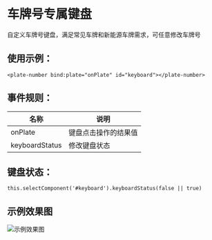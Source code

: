 # 车牌号专属键盘
自定义车牌号键盘，满足常见车牌和新能源车牌需求，可任意修改车牌号  
## 使用示例：
```
<plate-number bind:plate="onPlate" id="keyboard"></plate-number>
```

 ## 事件规则：
 
  名称 | 说明
  ---- | ----
  onPlate | 键盘点击操作的结果值
  keyboardStatus | 修改键盘状态

## 键盘状态：
```
this.selectComponent('#keyboard').keyboardStatus(false || true)
```

## 示例效果图

![示例效果图](https://gitee.com/iazer/applets/raw/master/plate-number/plate-number.gif)
